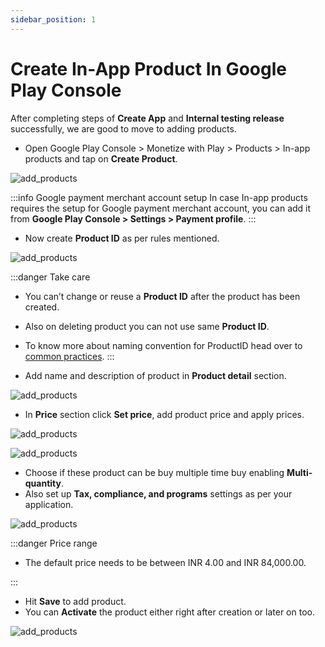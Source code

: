 ```yaml
---
sidebar_position: 1
---
```


# Create In-App Product In Google Play Console

After completing steps of **Create App** and **Internal testing release** successfully, we are good to move to adding products.

- Open Google Play Console > Monetize with Play > Products > In-app products and tap on **Create Product**.

![add_products](/img/add-in-app-product/add_in_app_product_1.png)

:::info Google payment merchant account setup
In case In-app products requires the setup for Google payment merchant account, 
you can add it from **Google Play Console > Settings > Payment profile**.
:::

- Now create **Product ID** as per rules mentioned.

![add_products](/img/add-in-app-product/add_in_app_product_2.png)

:::danger Take care
- You can’t change or reuse a **Product ID** after the product has been created.
- Also on deleting product you can not use same **Product ID**.
- To know more about naming convention for ProductID head over to [common practices](docs/common-practices/common-practices.md).
:::

- Add name and description of product in **Product detail** section.

![add_products](/img/add-in-app-product/add_in_app_product_3.png)

- In **Price** section click **Set price**, add product price and apply prices.

![add_products](/img/add-in-app-product/add_in_app_product_4.png)

![add_products](/img/add-in-app-product/add_in_app_product_5.png)

- Choose if these product can be buy multiple time buy enabling **Multi-quantity**. 
- Also set up **Tax, compliance, and programs** settings as per your application.

![add_products](/img/add-in-app-product/add_in_app_product_6.png)

:::danger Price range

- The default price needs to be between INR 4.00 and INR 84,000.00.

:::

- Hit **Save** to add product.
- You can **Activate** the product either right after creation or later on too.

![add_products](/img/add-in-app-product/add_in_app_product_7.png)

